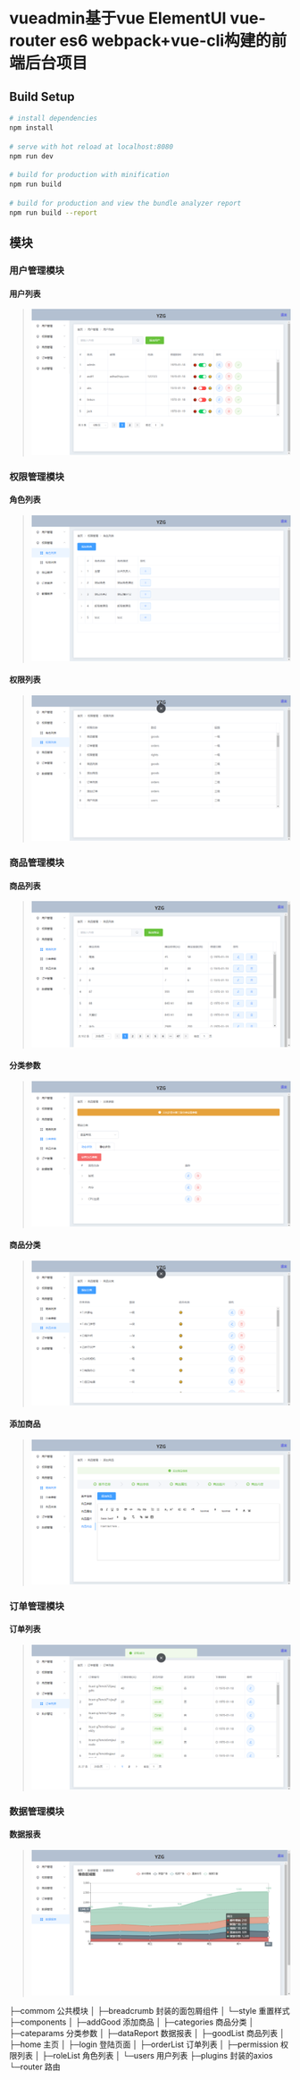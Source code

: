 # vueadmin基于vue ElementUI vue-router es6 webpack+vue-cli构建的前端后台项目

## Build Setup

```bash
# install dependencies
npm install

# serve with hot reload at localhost:8080
npm run dev

# build for production with minification
npm run build

# build for production and view the bundle analyzer report
npm run build --report
```

## 模块

### 用户管理模块

#### 用户列表
> ![](doc/users.png)

### 权限管理模块

#### 角色列表
> ![](doc/roles.png)
#### 权限列表
> ![](doc/权限.png)


###  商品管理模块

####  商品列表
> ![](doc/goods.png)

####  分类参数
> ![](doc/分类.png)

####  商品分类
> ![](doc/商品分类.png)

#### 添加商品
> ![](doc/添加商品.png)

### 订单管理模块

####  订单列表
> ![](doc/订单列表.png)

### 数据管理模块

#### 数据报表
> ![](doc/数据报表.png)


├─commom 公共模块
│  ├─breadcrumb 封装的面包屑组件
│  └─style 重置样式
├─components
│  ├─addGood 添加商品
│  ├─categories 商品分类 
│  ├─cateparams 分类参数
│  ├─dataReport 数据报表
│  ├─goodList 商品列表
│  ├─home 主页
│  ├─login 登陆页面
│  ├─orderList 订单列表
│  ├─permission 权限列表
│  ├─roleList 角色列表
│  └─users 用户列表
├─plugins 封装的axios
└─router 路由
